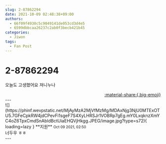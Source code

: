 ```yaml
---
slug: 2-87862294
date: 2021-10-09 02:48:38+09:00
authors:
  - 66f09f4930c5c9049141de053cd3d4e5
  - 6599dbbcaa26237c2ab0f3becb421b45
categories:
  - Jiwon
tags:
  - Fan Post
---
```


# 2-87862294

<div class="post-container" markdown="1">
<div class="content-container md-sidebar__scrollwrap" markdown="1">

오늘도 고생했어요 져니누나

</div>
</div>

<div style="text-align: right;" markdown="1">
<a href="https://weverse.io/fromis9/fanpost/2-87862294" style="text-align: right;">:material-share:{.big-emoji}</a>
</div>
---

<div class="comments-container md-sidebar__scrollwrap" markdown="1">
<div class="comment" markdown="1">
<div class='id-container' markdown="1">
![](https://phinf.wevpstatic.net/MjAyMzA2MjVfMzMg/MDAxNjg3NjU0MTExOTU5.7GFeCpkRW4jdCPevFi1sgeF7S4XyLHRSJr1VOBRp7gEg.mY0LxqknzXmYC4oZ6TpxCmdSnAbldBctUiaEHQVjHkgg.JPEG/image.jpg?type=s72){ loading=lazy }
**<span class="artist">지원</span>** <small>Oct 09 2021, 02:50</small><br>
</div>
<div class='comment-body' markdown="1">
너두우 ㅎㅎ
</div>
</div>
</div>
---

